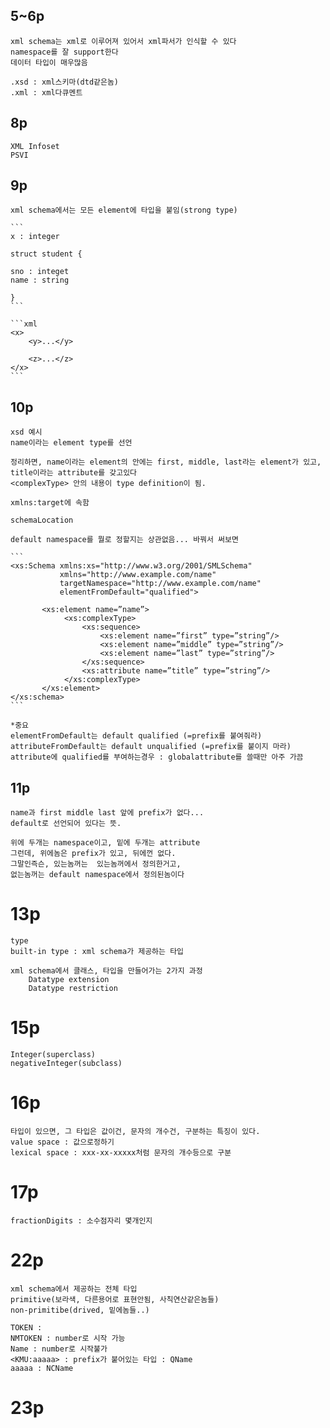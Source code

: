 ## 5~6p
    xml schema는 xml로 이루어져 있어서 xml파서가 인식할 수 있다
    namespace를 잘 support한다
    데이터 타입이 매우많음
    
    .xsd : xml스키마(dtd같은놈)
    .xml : xml다큐멘트

## 8p
    XML Infoset
    PSVI
    
## 9p
    xml schema에서는 모든 element에 타입을 붙임(strong type)

    ```
    x : integer
    
    struct student {

    sno : integet
    name : string

    }
    ```
    
    ```xml
    <x>
        <y>...</y>

        <z>...</z>
    </x>
    ```

## 10p
    xsd 예시
    name이라는 element type를 선언
    
    정리하면, name이라는 element의 안에는 first, middle, last라는 element가 있고, title이라는 attribute를 갖고있다
    <complexType> 안의 내용이 type definition이 됨.

    xmlns:target에 속함

    schemaLocation
    
    default namespace를 뭘로 정할지는 상관없음... 바꿔서 써보면

    ```
    <xs:Schema xmlns:xs="http://www.w3.org/2001/SMLSchema"
               xmlns="http://www.example.com/name"
               targetNamespace="http://www.example.com/name"
               elementFromDefault="qualified">

           <xs:element name=”name”>
                <xs:complexType>
                    <xs:sequence>
                        <xs:element name=”first” type=”string”/>
                        <xs:element name=”middle” type=”string”/>
                        <xs:element name=”last” type=”string”/>
                    </xs:sequence>
                    <xs:attribute name=”title” type=”string”/>
                </xs:complexType>
           </xs:element>
    </xs:schema>
    ```

    *중요
    elementFromDefault는 default qualified (=prefix를 붙여줘라)
    attributeFromDefault는 default unqualified (=prefix를 붙이지 마라)
    attribute에 qualified를 부여하는경우 : globalattribute를 쓸때만 아주 가끔

## 11p
    name과 first middle last 앞에 prefix가 없다...
    default로 선언되어 있다는 뜻.

    위에 두개는 namespace이고, 밑에 두개는 attribute
    그런데, 위에놈은 prefix가 있고, 뒤에껀 없다.
    그말인즉슨, 있는놈꺼는  있는놈꺼에서 정의한거고,
    없는놈꺼는 default namespace에서 정의된놈이다

# 13p
    type
    built-in type : xml schema가 제공하는 타입
    
    xml schema에서 클래스, 타입을 만들어가는 2가지 과정
        Datatype extension
        Datatype restriction
    

# 15p
    Integer(superclass)
    negativeInteger(subclass)

# 16p
    타입이 있으면, 그 타입은 값이건, 문자의 개수건, 구분하는 특징이 있다.
    value space : 값으로정하기
    lexical space : xxx-xx-xxxxx처럼 문자의 개수등으로 구분

# 17p
    fractionDigits : 소수점자리 몇개인지

# 22p
    xml schema에서 제공하는 전체 타입
    primitive(보라색, 다른용어로 표현안됨, 사칙연산같은놈들)
    non-primitibe(drived, 밑에놈들..)
    
    TOKEN : 
    NMTOKEN : number로 시작 가능
    Name : number로 시작불가
    <KMU:aaaaa> : prefix가 붙어있는 타입 : QName
    aaaaa : NCName

# 23p
